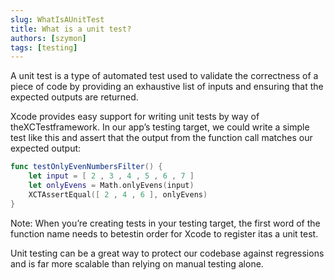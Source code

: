 ```yaml
---
slug: WhatIsAUnitTest
title: What is a unit test?
authors: [szymon]
tags: [testing]
---
```


A unit test is a type of automated test used to validate the correctness of a piece of code by providing an exhaustive list of inputs and ensuring that the expected outputs are returned.

Xcode provides easy support for writing unit tests by way of theXCTestframework. In our app’s testing target, we could write a simple test like this and assert that the output from the function call matches our expected output:
```swift
func testOnlyEvenNumbersFilter() {
    let input = [ 2 , 3 , 4 , 5 , 6 , 7 ]
    let onlyEvens = Math.onlyEvens(input)
    XCTAssertEqual([ 2 , 4 , 6 ], onlyEvens)
}
```
Note: When you’re creating tests in your testing target, the first word of the function name needs to betestin order for Xcode to register itas a unit test.

Unit testing can be a great way to protect our codebase against regressions and is far more scalable than relying on manual testing alone.
